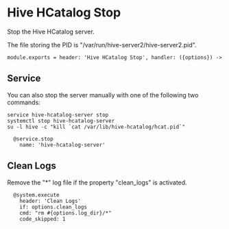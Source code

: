 
# Hive HCatalog Stop

Stop the Hive HCatalog server.

The file storing the PID is "/var/run/hive-server2/hive-server2.pid".

    module.exports = header: 'Hive HCatalog Stop', handler: ({options}) ->

## Service

You can also stop the server manually with one of
the following two commands:

```
service hive-hcatalog-server stop
systemctl stop hive-hcatalog-server
su -l hive -c "kill `cat /var/lib/hive-hcatalog/hcat.pid`"
```

      @service.stop
        name: 'hive-hcatalog-server'

## Clean Logs

Remove the "*" log file if the property "clean_logs" is
activated.

      @system.execute
        header: 'Clean Logs'
        if: options.clean_logs
        cmd: "rm #{options.log_dir}/*"
        code_skipped: 1

